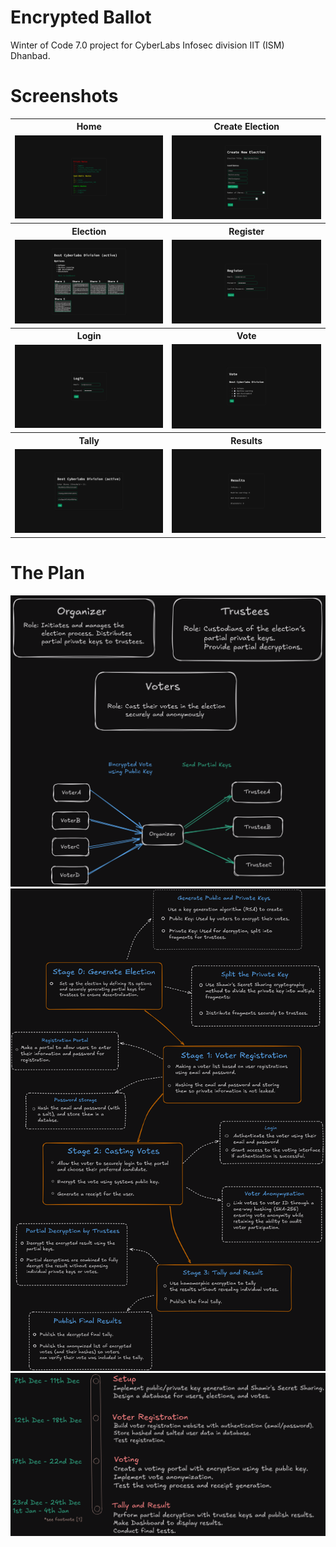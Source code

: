 # Encrypted Ballot
Winter of Code 7.0 project for CyberLabs Infosec division IIT (ISM) Dhanbad.

# Screenshots

<table style="width:100%; text-align:center;">
  <tr>
    <th style="text-align:center;">Home</th>
    <th style="text-align:center;">Create Election</th>
  </tr>
  <tr>
    <td style="text-align:center;"><img src="screenshots/home.png" alt="Home" width="500"/></td>
    <td style="text-align:center;"><img src="screenshots/create_election.png" alt="Create Election" width="500"/></td>
  </tr>
  <tr>
    <th style="text-align:center;">Election</th>
    <th style="text-align:center;">Register</th>
  </tr>
  <tr>
    <td style="text-align:center;"><img src="screenshots/election.png" alt="Election" width="500"/></td>
    <td style="text-align:center;"><img src="screenshots/register.png" alt="Register" width="500"/></td>
  </tr>
  <tr>
    <th style="text-align:center;">Login</th>
    <th style="text-align:center;">Vote</th>
  </tr>
  <tr>
    <td style="text-align:center;"><img src="screenshots/login.png" alt="Login" width="500"/></td>
    <td style="text-align:center;"><img src="screenshots/vote.png" alt="Vote" width="500"/></td>
  </tr>
  <tr>
    <th style="text-align:center;">Tally</th>
    <th style="text-align:center;">Results</th>
  </tr>
  <tr>
    <td style="text-align:center;"><img src="screenshots/tally.png" alt="Tally" width="500"/></td>
    <td style="text-align:center;"><img src="screenshots/results.png" alt="Results" width="500"/></td>
  </tr>
</table>


# The Plan
<img src="./Plan/latex/stakeholders.png">
<img src="./Plan/latex/plan.png">
<img src="./Plan/latex/timeline.png">
